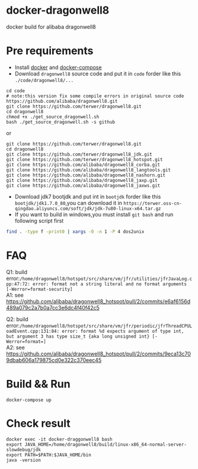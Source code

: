 # docker-dragonwell8
docker build for alibaba dragonwell8

# Pre requirements
* Install [docker](https://docs.docker.com/install/) and [docker-compose](https://docs.docker.com/compose/install/)
* Download `dragonwell8` source code and put it in `code` forder like this `./code/dragonwell8/...`
```
cd code
# note:this version fix some compile errors in original source code https://github.com/alibaba/dragonwell8.git
git clone https://github.com/terwer/dragonwell8.git
cd dragonwell8
chmod +x ./get_source_dragonwell.sh
bash ./get_source_dragonwell.sh -s github
```

or
```
git clone https://github.com/terwer/dragonwell8.git
cd dragonwell8
git clone https://github.com/terwer/dragonwell8_jdk.git
git clone https://github.com/terwer/dragonwell8_hotspot.git
git clone https://github.com/alibaba/dragonwell8_corba.git
git clone https://github.com/alibaba/dragonwell8_langtools.git
git clone https://github.com/alibaba/dragonwell8_nashorn.git
git clone https://github.com/alibaba/dragonwell8_jaxp.git
git clone https://github.com/alibaba/dragonwell8_jaxws.git
```

* Download jdk7 bootjdk and put int in `bootjdk` forder like this `bootjdk/jdk1.7.0_80`,you can download it in `https://terwer.oss-cn-qingdao.aliyuncs.com/soft/jdk/jdk-7u80-linux-x64.tar.gz`
* If you want to build in windows,you must install `git bash` and run following script first

```bash
find . -type f -print0 | xargs -0 -n 1 -P 4 dos2unix
```

# FAQ

Q1: build error:`/home/dragonwell8/hotspot/src/share/vm/jfr/utilities/jfrJavaLog.cpp:47:72: error: format not a string literal and no format arguments [-Werror=format-security]`         
A1: see https://github.com/alibaba/dragonwell8_hotspot/pull/2/commits/e6af6156d489a079c2a7b0a7cc3e6dc4f40f42c5

Q2: build error:`/home/dragonwell8/hotspot/src/share/vm/jfr/periodic/jfrThreadCPULoadEvent.cpp:131:84: error: format %d expects argument of type int, but argument 3 has type size_t {aka long unsigned int} [-Werror=format=]`          
A2: see https://github.com/alibaba/dragonwell8_hotspot/pull/2/commits/9eca13c709dbab606a179875cd0e322c370eec45


# Build && Run

```
docker-compose up
```

# Check result

```
docker exec -it docker-draggonwell8 bash
export JAVA_HOME=/home/dragonwell8/build/linux-x86_64-normal-server-slowdebug/jdk
export PATH=$PATH:$JAVA_HOME/bin
java -version
```

